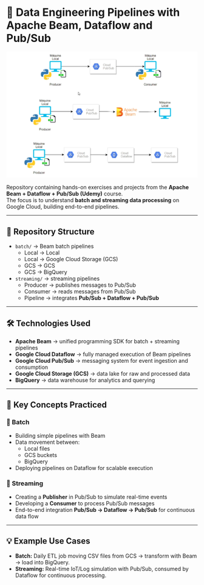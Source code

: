 # 🚀 Data Engineering Pipelines with Apache Beam, Dataflow and Pub/Sub

![Project Architecture](assets/pipelines.png)

Repository containing hands-on exercises and projects from the **Apache Beam + Dataflow + Pub/Sub (Udemy)** course.  
The focus is to understand **batch and streaming data processing** on Google Cloud, building end-to-end pipelines.

---

## 📂 Repository Structure
- `batch/` → Beam batch pipelines
  - Local → Local
  - Local → Google Cloud Storage (GCS)
  - GCS → GCS
  - GCS → BigQuery
- `streaming/` → streaming pipelines
  - Producer → publishes messages to Pub/Sub
  - Consumer → reads messages from Pub/Sub
  - Pipeline → integrates **Pub/Sub + Dataflow + Pub/Sub**

---

## 🛠️ Technologies Used
- **Apache Beam** → unified programming SDK for batch + streaming pipelines  
- **Google Cloud Dataflow** → fully managed execution of Beam pipelines  
- **Google Cloud Pub/Sub** → messaging system for event ingestion and consumption  
- **Google Cloud Storage (GCS)** → data lake for raw and processed data  
- **BigQuery** → data warehouse for analytics and querying  

---

## 📘 Key Concepts Practiced
### 🔹 Batch
- Building simple pipelines with Beam  
- Data movement between:
  - Local files
  - GCS buckets
  - BigQuery  
- Deploying pipelines on Dataflow for scalable execution  

### 🔹 Streaming
- Creating a **Publisher** in Pub/Sub to simulate real-time events  
- Developing a **Consumer** to process Pub/Sub messages  
- End-to-end integration **Pub/Sub → Dataflow → Pub/Sub** for continuous data flow  

---

## 💡 Example Use Cases
- **Batch:** Daily ETL job moving CSV files from GCS → transform with Beam → load into BigQuery.  
- **Streaming:** Real-time IoT/Log simulation with Pub/Sub, consumed by Dataflow for continuous processing.  